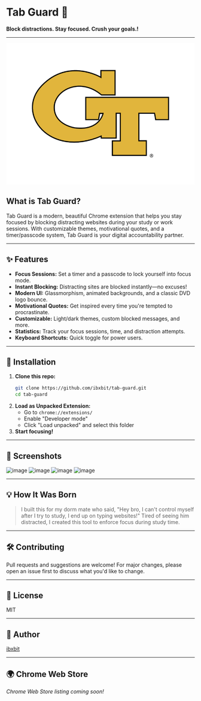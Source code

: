  # Tab Guard 🔐 
 
**Block distractions. Stay focused. Crush your goals.!**  
                 
---              
              
![Tab Guard Logo](assets/tab-guard-logo.png)           
      
## What is Tab Guard?  
Tab Guard is a modern, beautiful Chrome extension that helps you stay focused by blocking distracting websites during your study or work sessions. With customizable themes, motivational quotes, and a timer/passcode system, Tab Guard is your digital accountability partner.         
                            
---                                             
       
## ✨ Features                                          
- **Focus Sessions:** Set a timer and a passcode to lock yourself into focus mode.                                                
- **Instant Blocking:** Distracting sites are blocked instantly—no excuses!                                            
- **Modern UI:** Glassmorphism, animated backgrounds, and a classic DVD logo bounce.                  
- **Motivational Quotes:** Get inspired every time you're tempted to procrastinate.                  
- **Customizable:** Light/dark themes, custom blocked messages, and more.                                   
- **Statistics:** Track your focus sessions, time, and distraction attempts.                                         
- **Keyboard Shortcuts:** Quick toggle for power users.                            
                          
---                 
   
                        
                 
## 🚀 Installation       
1. **Clone this repo:**     
   ```bash  
   git clone https://github.com/ibxbit/tab-guard.git    
   cd tab-guard   
   ```
2. **Load as Unpacked Extension:**
   - Go to `chrome://extensions/`
   - Enable "Developer mode"
   - Click "Load unpacked" and select this folder
3. **Start focusing!**

---

## 📸 Screenshots
![image](https://github.com/user-attachments/assets/d269cbd9-06c6-4d85-9636-560894b2640a) 
![image](https://github.com/user-attachments/assets/e1bd22b3-7dbb-46cf-97c1-4cc4371e3e4e)
![image](https://github.com/user-attachments/assets/ca94637d-2216-4274-9c1f-cb78446b0737)
![image](https://github.com/user-attachments/assets/dcd55868-e5d7-4c89-a6cb-915745d6d231)



---

## 💡 How It Was Born
> I built this for my dorm mate who said, "Hey bro, I can't control myself after I try to study, I end up on typing websites!" Tired of seeing him distracted, I created this tool to enforce focus during study time.

--- 

## 🛠️ Contributing 
Pull requests and suggestions are welcome! For major changes, please open an issue first to discuss what you'd like to change.

---

## 📄 License
MIT

---

## 👤 Author
[ibxbit](https://github.com/ibxbit)

---

## 🌍 Chrome Web Store
_Chrome Web Store listing coming soon!_
